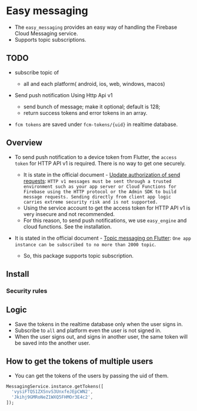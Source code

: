 # Easy messaging

- The `easy_messaging` provides an easy way of handling the Firebase Cloud Messaging service.
- Supports topic subscriptions.



## TODO

- subscribe topic of
  - all and each platform( android, ios, web, windows, macos)



- Send push notification Using Http Api v1
  - send bunch of message; make it optional; default is 128;
  - return success tokens and error tokens in an array.


- `fcm tokens` are saved under `fcm-tokens/{uid}` in realtime database.


## Overview


- To send push notification to a device token from Flutter, the `access token` for HTTP API v1 is required. There is no way to get one securely.
  - It is state in the official document - [Update authorization of send requests](https://firebase.google.com/docs/cloud-messaging/migrate-v1#update-authorization-of-send-requests): `HTTP v1 messages must be sent through a trusted environment such as your app server or Cloud Functions for Firebase using the HTTP protocol or the Admin SDK to build message requests. Sending directly from client app logic carries extreme security risk and is not supported.`
  - Using the service account to get the access token for HTTP API v1 is very insecure and not recommended.
  - For this reason, to send push notifications, we use `easy_engine` and cloud functions. See the installation.

- It is stated in the official document - [Topic messaging on Flutter](https://firebase.google.com/docs/cloud-messaging/flutter/topic-messaging): `One app instance can be subscribed to no more than 2000 topic`.
  - So, this package supports topic subscription.





## Install



### Security rules




## Logic

- Save the tokens in the realtime database only when the user signs in.
- Subscribe to `all` and platform even the user is not signed in.
- When the user signs out, and signs in another user, the same token will be saved into the another user.





## How to get the tokens of multiple users

- You can get the tokens of the users by passing the uid of them.

```dart
MessagingService.instance.getTokens([
  'vysiFTQS1ZXSnvS3UnxfeJEpCWN2',
  'Jkihj9GMRoNeZ1WXQ5FHMOr3E4c2',
]);
```